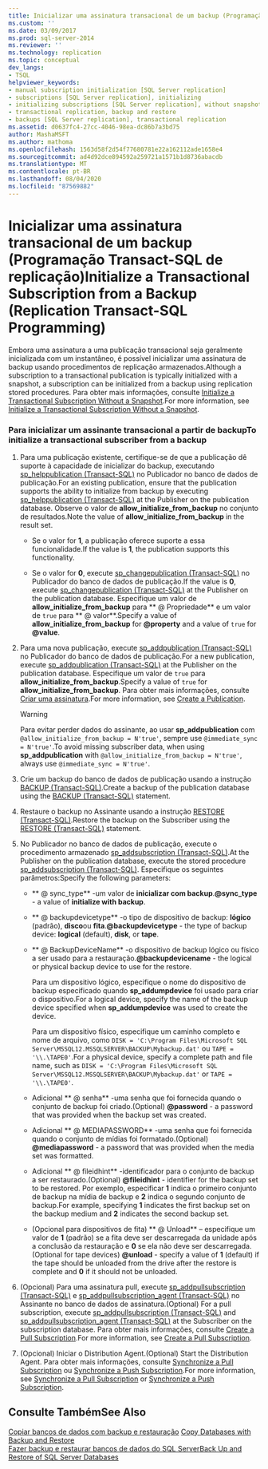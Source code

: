 ```yaml
---
title: Inicializar uma assinatura transacional de um backup (Programação Transact-SQL de replicação) | Microsoft Docs
ms.custom: ''
ms.date: 03/09/2017
ms.prod: sql-server-2014
ms.reviewer: ''
ms.technology: replication
ms.topic: conceptual
dev_langs:
- TSQL
helpviewer_keywords:
- manual subscription initialization [SQL Server replication]
- subscriptions [SQL Server replication], initializing
- initializing subscriptions [SQL Server replication], without snapshots
- transactional replication, backup and restore
- backups [SQL Server replication], transactional replication
ms.assetid: d0637fc4-27cc-4046-98ea-dc86b7a3bd75
author: MashaMSFT
ms.author: mathoma
ms.openlocfilehash: 1563d58f2d54f77680781e22a162112ade1658e4
ms.sourcegitcommit: ad4d92dce894592a259721a1571b1d8736abacdb
ms.translationtype: MT
ms.contentlocale: pt-BR
ms.lasthandoff: 08/04/2020
ms.locfileid: "87569882"
---
```

# <a name="initialize-a-transactional-subscription-from-a-backup-replication-transact-sql-programming"></a><span data-ttu-id="60b97-102">Inicializar uma assinatura transacional de um backup (Programação Transact-SQL de replicação)</span><span class="sxs-lookup"><span data-stu-id="60b97-102">Initialize a Transactional Subscription from a Backup (Replication Transact-SQL Programming)</span></span>
  <span data-ttu-id="60b97-103">Embora uma assinatura a uma publicação transacional seja geralmente inicializada com um instantâneo, é possível inicializar uma assinatura de backup usando procedimentos de replicação armazenados.</span><span class="sxs-lookup"><span data-stu-id="60b97-103">Although a subscription to a transactional publication is typically initialized with a snapshot, a subscription can be initialized from a backup using replication stored procedures.</span></span> <span data-ttu-id="60b97-104">Para obter mais informações, consulte [Initialize a Transactional Subscription Without a Snapshot](initialize-a-transactional-subscription-without-a-snapshot.md).</span><span class="sxs-lookup"><span data-stu-id="60b97-104">For more information, see [Initialize a Transactional Subscription Without a Snapshot](initialize-a-transactional-subscription-without-a-snapshot.md).</span></span>  
  
### <a name="to-initialize-a-transactional-subscriber-from-a-backup"></a><span data-ttu-id="60b97-105">Para inicializar um assinante transacional a partir de backup</span><span class="sxs-lookup"><span data-stu-id="60b97-105">To initialize a transactional subscriber from a backup</span></span>  
  
1.  <span data-ttu-id="60b97-106">Para uma publicação existente, certifique-se de que a publicação dê suporte à capacidade de inicializar do backup, executando [sp_helppublication &#40;Transact-SQL&#41;](/sql/relational-databases/system-stored-procedures/sp-helppublication-transact-sql) no Publicador no banco de dados de publicação.</span><span class="sxs-lookup"><span data-stu-id="60b97-106">For an existing publication, ensure that the publication supports the ability to initialize from backup by executing [sp_helppublication &#40;Transact-SQL&#41;](/sql/relational-databases/system-stored-procedures/sp-helppublication-transact-sql) at the Publisher on the publication database.</span></span> <span data-ttu-id="60b97-107">Observe o valor de **allow_initialize_from_backup** no conjunto de resultados.</span><span class="sxs-lookup"><span data-stu-id="60b97-107">Note the value of **allow_initialize_from_backup** in the result set.</span></span>  
  
    -   <span data-ttu-id="60b97-108">Se o valor for **1**, a publicação oferece suporte a essa funcionalidade.</span><span class="sxs-lookup"><span data-stu-id="60b97-108">If the value is **1**, the publication supports this functionality.</span></span>  
  
    -   <span data-ttu-id="60b97-109">Se o valor for **0**, execute [sp_changepublication &#40;Transact-SQL&#41;](/sql/relational-databases/system-stored-procedures/sp-changepublication-transact-sql) no Publicador do banco de dados de publicação.</span><span class="sxs-lookup"><span data-stu-id="60b97-109">If the value is **0**, execute [sp_changepublication &#40;Transact-SQL&#41;](/sql/relational-databases/system-stored-procedures/sp-changepublication-transact-sql) at the Publisher on the publication database.</span></span> <span data-ttu-id="60b97-110">Especifique um valor de **allow_initialize_from_backup** para \*\* \@ Propriedade\*\* e um valor de `true` para \*\* \@ valor\*\*.</span><span class="sxs-lookup"><span data-stu-id="60b97-110">Specify a value of **allow_initialize_from_backup** for **\@property** and a value of `true` for **\@value**.</span></span>  
  
2.  <span data-ttu-id="60b97-111">Para uma nova publicação, execute [sp_addpublication &#40;Transact-SQL&#41;](/sql/relational-databases/system-stored-procedures/sp-addpublication-transact-sql) no Publicador do banco de dados de publicação.</span><span class="sxs-lookup"><span data-stu-id="60b97-111">For a new publication, execute [sp_addpublication &#40;Transact-SQL&#41;](/sql/relational-databases/system-stored-procedures/sp-addpublication-transact-sql) at the Publisher on the publication database.</span></span> <span data-ttu-id="60b97-112">Especifique um valor de `true` para **allow_initialize_from_backup**.</span><span class="sxs-lookup"><span data-stu-id="60b97-112">Specify a value of `true` for **allow_initialize_from_backup**.</span></span> <span data-ttu-id="60b97-113">Para obter mais informações, consulte [Criar uma assinatura](publish/create-a-publication.md).</span><span class="sxs-lookup"><span data-stu-id="60b97-113">For more information, see [Create a Publication](publish/create-a-publication.md).</span></span>  
  
    > [!WARNING]  
    >  <span data-ttu-id="60b97-114">Para evitar perder dados do assinante, ao usar **sp_addpublication** com `@allow_initialize_from_backup = N'true'`, sempre use `@immediate_sync = N'true'`.</span><span class="sxs-lookup"><span data-stu-id="60b97-114">To avoid missing subscriber data, when using **sp_addpublication** with `@allow_initialize_from_backup = N'true'`, always use `@immediate_sync = N'true'`.</span></span>  
  
3.  <span data-ttu-id="60b97-115">Crie um backup do banco de dados de publicação usando a instrução [BACKUP &#40;Transact-SQL&#41;](/sql/t-sql/statements/backup-transact-sql).</span><span class="sxs-lookup"><span data-stu-id="60b97-115">Create a backup of the publication database using the [BACKUP &#40;Transact-SQL&#41;](/sql/t-sql/statements/backup-transact-sql) statement.</span></span>  
  
4.  <span data-ttu-id="60b97-116">Restaure o backup no Assinante usando a instrução [RESTORE &#40;Transact-SQL&#41;](/sql/t-sql/statements/restore-statements-transact-sql).</span><span class="sxs-lookup"><span data-stu-id="60b97-116">Restore the backup on the Subscriber using the [RESTORE &#40;Transact-SQL&#41;](/sql/t-sql/statements/restore-statements-transact-sql) statement.</span></span>  
  
5.  <span data-ttu-id="60b97-117">No Publicador no banco de dados de publicação, execute o procedimento armazenado [sp_addsubscription &#40;Transact-SQL&#41;](/sql/relational-databases/system-stored-procedures/sp-addsubscription-transact-sql).</span><span class="sxs-lookup"><span data-stu-id="60b97-117">At the Publisher on the publication database, execute the stored procedure [sp_addsubscription &#40;Transact-SQL&#41;](/sql/relational-databases/system-stored-procedures/sp-addsubscription-transact-sql).</span></span> <span data-ttu-id="60b97-118">Especifique os seguintes parâmetros:</span><span class="sxs-lookup"><span data-stu-id="60b97-118">Specify the following parameters:</span></span>  
  
    -   <span data-ttu-id="60b97-119">\*\* \@ sync_type\*\* -um valor de **inicializar com backup**.</span><span class="sxs-lookup"><span data-stu-id="60b97-119">**\@sync_type** - a value of **initialize with backup**.</span></span>  
  
    -   <span data-ttu-id="60b97-120">\*\* \@ backupdevicetype\*\* -o tipo de dispositivo de backup: **lógico** (padrão), **disco**ou **fita**.</span><span class="sxs-lookup"><span data-stu-id="60b97-120">**\@backupdevicetype** - the type of backup device: **logical** (default), **disk**, or **tape**.</span></span>  
  
    -   <span data-ttu-id="60b97-121">\*\* \@ BackupDeviceName\*\* -o dispositivo de backup lógico ou físico a ser usado para a restauração.</span><span class="sxs-lookup"><span data-stu-id="60b97-121">**\@backupdevicename** - the logical or physical backup device to use for the restore.</span></span>  
  
         <span data-ttu-id="60b97-122">Para um dispositivo lógico, especifique o nome do dispositivo de backup especificado quando **sp_addumpdevice** foi usado para criar o dispositivo.</span><span class="sxs-lookup"><span data-stu-id="60b97-122">For a logical device, specify the name of the backup device specified when **sp_addumpdevice** was used to create the device.</span></span>  
  
         <span data-ttu-id="60b97-123">Para um dispositivo físico, especifique um caminho completo e nome de arquivo, como `DISK = 'C:\Program Files\Microsoft SQL Server\MSSQL12.MSSQLSERVER\BACKUP\Mybackup.dat'` ou `TAPE = '\\.\TAPE0'`.</span><span class="sxs-lookup"><span data-stu-id="60b97-123">For a physical device, specify a complete path and file name, such as `DISK = 'C:\Program Files\Microsoft SQL Server\MSSQL12.MSSQLSERVER\BACKUP\Mybackup.dat'` or `TAPE = '\\.\TAPE0'`.</span></span>  
  
    -   <span data-ttu-id="60b97-124">Adicional \*\* \@ senha\*\* -uma senha que foi fornecida quando o conjunto de backup foi criado.</span><span class="sxs-lookup"><span data-stu-id="60b97-124">(Optional) **\@password** - a password that was provided when the backup set was created.</span></span>  
  
    -   <span data-ttu-id="60b97-125">Adicional \*\* \@ MEDIAPASSWORD\*\* -uma senha que foi fornecida quando o conjunto de mídias foi formatado.</span><span class="sxs-lookup"><span data-stu-id="60b97-125">(Optional) **\@mediapassword** - a password that was provided when the media set was formatted.</span></span>  
  
    -   <span data-ttu-id="60b97-126">Adicional \*\* \@ fileidhint\*\* -identificador para o conjunto de backup a ser restaurado.</span><span class="sxs-lookup"><span data-stu-id="60b97-126">(Optional) **\@fileidhint** - identifier for the backup set to be restored.</span></span> <span data-ttu-id="60b97-127">Por exemplo, especificar **1** indica o primeiro conjunto de backup na mídia de backup e **2** indica o segundo conjunto de backup.</span><span class="sxs-lookup"><span data-stu-id="60b97-127">For example, specifying **1** indicates the first backup set on the backup medium and **2** indicates the second backup set.</span></span>  
  
    -   <span data-ttu-id="60b97-128">(Opcional para dispositivos de fita) \*\* \@ Unload\*\* – especifique um valor de **1** (padrão) se a fita deve ser descarregada da unidade após a conclusão da restauração e **0** se ela não deve ser descarregada.</span><span class="sxs-lookup"><span data-stu-id="60b97-128">(Optional for tape devices) **\@unload** - specify a value of **1** (default) if the tape should be unloaded from the drive after the restore is complete and **0** if it should not be unloaded.</span></span>  
  
6.  <span data-ttu-id="60b97-129">(Opcional) Para uma assinatura pull, execute [sp_addpullsubscription &#40;Transact-SQL&#41;](/sql/relational-databases/system-stored-procedures/sp-addpullsubscription-transact-sql) e [sp_addpullsubscription_agent &#40;Transact-SQL&#41;](/sql/relational-databases/system-stored-procedures/sp-addpullsubscription-agent-transact-sql) no Assinante no banco de dados de assinatura.</span><span class="sxs-lookup"><span data-stu-id="60b97-129">(Optional) For a pull subscription, execute [sp_addpullsubscription &#40;Transact-SQL&#41;](/sql/relational-databases/system-stored-procedures/sp-addpullsubscription-transact-sql) and [sp_addpullsubscription_agent &#40;Transact-SQL&#41;](/sql/relational-databases/system-stored-procedures/sp-addpullsubscription-agent-transact-sql) at the Subscriber on the subscription database.</span></span> <span data-ttu-id="60b97-130">Para obter mais informações, consulte [Create a Pull Subscription](create-a-pull-subscription.md).</span><span class="sxs-lookup"><span data-stu-id="60b97-130">For more information, see [Create a Pull Subscription](create-a-pull-subscription.md).</span></span>  
  
7.  <span data-ttu-id="60b97-131">(Opcional) Iniciar o Distribution Agent.</span><span class="sxs-lookup"><span data-stu-id="60b97-131">(Optional) Start the Distribution Agent.</span></span> <span data-ttu-id="60b97-132">Para obter mais informações, consulte [Synchronize a Pull Subscription](synchronize-a-pull-subscription.md) ou [Synchronize a Push Subscription](synchronize-a-push-subscription.md).</span><span class="sxs-lookup"><span data-stu-id="60b97-132">For more information, see [Synchronize a Pull Subscription](synchronize-a-pull-subscription.md) or [Synchronize a Push Subscription](synchronize-a-push-subscription.md).</span></span>  
  
## <a name="see-also"></a><span data-ttu-id="60b97-133">Consulte Também</span><span class="sxs-lookup"><span data-stu-id="60b97-133">See Also</span></span>  
 <span data-ttu-id="60b97-134">[Copiar bancos de dados com backup e restauração](../databases/copy-databases-with-backup-and-restore.md) </span><span class="sxs-lookup"><span data-stu-id="60b97-134">[Copy Databases with Backup and Restore](../databases/copy-databases-with-backup-and-restore.md) </span></span>  
 [<span data-ttu-id="60b97-135">Fazer backup e restaurar bancos de dados do SQL Server</span><span class="sxs-lookup"><span data-stu-id="60b97-135">Back Up and Restore of SQL Server Databases</span></span>](../backup-restore/back-up-and-restore-of-sql-server-databases.md)  
  
  
